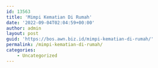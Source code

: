 ```yaml
---
id: 13563
title: 'Mimpi Kematian Di Rumah'
date: '2022-09-04T02:04:59+00:00'
author: admin
layout: post
guid: 'https://bos.awn.biz.id/mimpi-kematian-di-rumah/'
permalink: /mimpi-kematian-di-rumah/
categories:
    - Uncategorized
---
```


